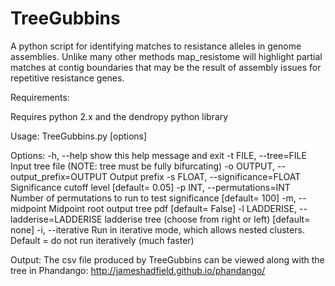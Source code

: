 # TreeGubbins

A python script for identifying matches to resistance alleles in genome assemblies. Unlike many other methods map_resistome will highlight partial matches at contig boundaries that may be the result of assembly issues for repetitive resistance genes.

Requirements:

Requires python 2.x and the dendropy python library

Usage: TreeGubbins.py [options]

Options:
  -h, --help            show this help message and exit
  -t FILE, --tree=FILE  Input tree file (NOTE: tree must be fully bifurcating)
  -o OUTPUT, --output_prefix=OUTPUT
                        Output prefix
  -s FLOAT, --significance=FLOAT
                        Significance cutoff level [default= 0.05]
  -p INT, --permutations=INT
                        Number of permutations to run to test significance
                        [default= 100]
  -m, --midpoint        Midpoint root output tree pdf [default= False]
  -l LADDERISE, --ladderise=LADDERISE
                        ladderise tree (choose from right or left) [default=
                        none]
  -i, --iterative       Run in iterative mode, which allows nested clusters.
                        Default = do not run iteratively (much faster)

Output:
The csv file produced by TreeGubbins can be viewed along with the tree in Phandango: http://jameshadfield.github.io/phandango/

